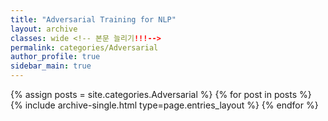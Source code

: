 ```yaml
---
title: "Adversarial Training for NLP"
layout: archive
classes: wide <!-- 본문 늘리기!!!-->
permalink: categories/Adversarial
author_profile: true
sidebar_main: true
---
```



{% assign posts = site.categories.Adversarial %}
{% for post in posts %} {% include archive-single.html type=page.entries_layout %} {% endfor %}